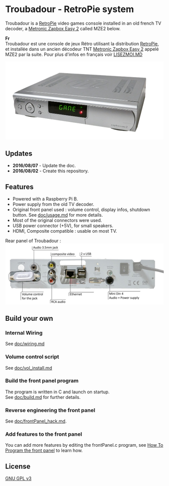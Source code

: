 ﻿# Troubadour - RetroPie system
Troubadour is a [RetroPie](https://retropie.org.uk/) video games console installed in an old french TV decoder, a [Metronic Zapbox Easy 2](http://www.fnac.com/Metronic-Zapbox-Easy-2/a1663879/w-4) called MZE2 below.

**Fr**   
Troubadour est une console de jeux Rétro utilisant la distribution [RetroPie](https://retropie.org.uk/), et installée dans un ancien décodeur TNT [Metronic Zapbox Easy 2](http://www.fnac.com/Metronic-Zapbox-Easy-2/a1663879/w-4) appelé MZE2 par la suite.
Pour plus d'infos en français voir [LISEZMOI.MD](LISEZMOI.MD)

![troubadour](doc/media/troubadour.png)

## Updates
* **2016/08/07** - Update the doc.
* **2016/08/02** - Create this repository.

## Features
* Powered with a Raspberry Pi B.
* Power supply from the old TV decoder.
* Original front panel used : volume control, display infos, shutdown button.    See [doc/usage.md](doc/usage.md) for more details.
* Most of the original connectors were used.
* USB power connector (+5V), for small speakers.
* HDMI, Composite compatible : usable on most TV.

Rear panel of Troubadour :
![rear panel](doc/media/rearPanel.jpg)

## Build your own

### Internal Wiring
See [doc/wiring.md](doc/wiring.md)

### Volume control script
See [doc/vol_install.md](doc/vol_install.md)

### Build the front panel program
The program is written in C and launch on startup.   
See [doc/build.md](doc/build.md) for further details.

### Reverse engineering the front panel
See [doc/frontPanel_hack.md](doc/frontPanel_hack.md).

### Add features to the front panel
You can add more features by editing the frontPanel.c program, see [How To Program the front panel](doc/how_to_program.md) to learn how.

## License
[GNU GPL v3](LICENSE)
